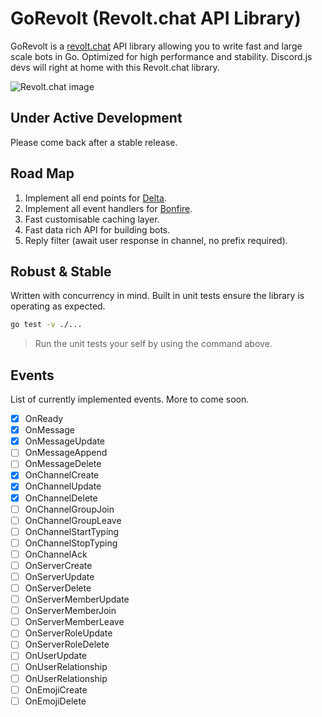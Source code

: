 # GoRevolt (Revolt.chat API Library)

GoRevolt is a [revolt.chat](https://revolt.chat) API library allowing you to write fast and large scale bots in Go. Optimized for high performance and stability. Discord.js devs will right at home with this Revolt.chat library.

![Revolt.chat image](https://github.com/revoltchat/.github/raw/master/screenshots/2022-03.png)

## Under Active Development
Please come back after a stable release.

## Road Map
1. Implement all end points for [Delta](https://developers.revolt.chat/stack/delta/permissions).
2. Implement all event handlers for [Bonfire](https://developers.revolt.chat/stack/bonfire/events).
3. Fast customisable caching layer.
4. Fast data rich API for building bots.
5. Reply filter (await user response in channel, no prefix required).

## Robust & Stable
Written with concurrency in mind. Built in unit tests ensure the library is operating as expected.


```sh
go test -v ./...
```
> Run the unit tests your self by using the command above.

## Events
List of currently implemented events. More to come soon.

- [x] OnReady
- [x] OnMessage
- [x] OnMessageUpdate
- [ ] OnMessageAppend
- [ ] OnMessageDelete
- [x] OnChannelCreate
- [x] OnChannelUpdate
- [x] OnChannelDelete
- [ ] OnChannelGroupJoin
- [ ] OnChannelGroupLeave
- [ ] OnChannelStartTyping
- [ ] OnChannelStopTyping
- [ ] OnChannelAck
- [ ] OnServerCreate
- [ ] OnServerUpdate
- [ ] OnServerDelete
- [ ] OnServerMemberUpdate
- [ ] OnServerMemberJoin
- [ ] OnServerMemberLeave
- [ ] OnServerRoleUpdate
- [ ] OnServerRoleDelete
- [ ] OnUserUpdate
- [ ] OnUserRelationship
- [ ] OnUserRelationship
- [ ] OnEmojiCreate
- [ ] OnEmojiDelete